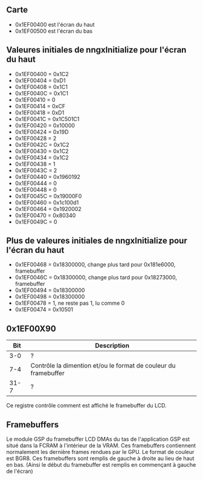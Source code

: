 ## Carte

- 0x1EF00400 est l'écran du haut
- 0x1EF00500 est l'écran du bas

## Valeures initiales de nngxInitialize pour l'écran du haut

- 0x1EF00400 = 0x1C2
- 0x1EF00404 = 0xD1
- 0x1EF00408 = 0x1C1
- 0x1EF0040C = 0x1C1
- 0x1EF00410 = 0
- 0x1EF00414 = 0xCF
- 0x1EF00418 = 0xD1
- 0x1EF0041C = 0x1C501C1
- 0x1EF00420 = 0x10000
- 0x1EF00424 = 0x19D
- 0x1EF00428 = 2
- 0x1EF0042C = 0x1C2
- 0x1EF00430 = 0x1C2
- 0x1EF00434 = 0x1C2
- 0x1EF00438 = 1
- 0x1EF0043C = 2
- 0x1EF00440 = 0x1960192
- 0x1EF00444 = 0
- 0x1EF00448 = 0
- 0x1EF0045C = 0x19000F0
- 0x1EF00460 = 0x1c100d1
- 0x1EF00464 = 0x1920002
- 0x1EF00470 = 0x80340
- 0x1EF0049C = 0

## Plus de valeures initiales de nngxInitialize pour l'écran du haut

- 0x1EF00468 = 0x18300000, change plus tard pour 0x181e6000, framebuffer
- 0x1EF0046C = 0x18300000, change plus tard pour 0x18273000, framebuffer
- 0x1EF00494 = 0x18300000
- 0x1EF00498 = 0x18300000
- 0x1EF00478 = 1, ne reste pas 1, lu comme 0
- 0x1EF00474 = 0x10501

## 0x1EF00X90

| Bit  | Description                                                     |
|------|-----------------------------------------------------------------|
| 3-0  | ?                                                               |
| 7-4  | Contrôle la dimention et/ou le format de couleur du framebuffer |
| 31-7 | ?                                                               |

Ce registre contrôle comment est affiché le framebuffer du LCD.

## Framebuffers

Le module GSP du framebuffer LCD DMAs du tas de l'application GSP est
situé dans la FCRAM à l'intérieur de la VRAM. Ces framebuffers
contiennent normalement les dernière frames rendues par le GPU. Le
format de couleur est BGR8. Ces framebuffers sont remplis de gauche à
droite au lieu de haut en bas. (Ainsi le début du framebuffer est
remplis en commençant à gauche de l'écran)